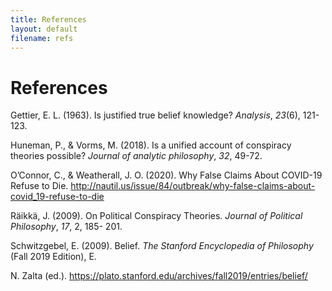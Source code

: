 ```yaml
---
title: References
layout: default
filename: refs
--- 
```

# References

Gettier, E. L. (1963). Is justified true belief knowledge? *Analysis*, *23*(6), 121-123.

Huneman, P., &amp; Vorms, M. (2018). Is a unified account of conspiracy theories possible? *Journal of
analytic philosophy*, *32*, 49-72.

O’Connor, C., &amp; Weatherall, J. O. (2020). Why False Claims About COVID-19 Refuse to Die. http://nautil.us/issue/84/outbreak/why-false-claims-about-covid_19-refuse-to-die

Räikkä, J. (2009). On Political Conspiracy Theories. *Journal of Political Philosophy*, *17*, 2, 185-
201.

Schwitzgebel, E. (2009). Belief. *The Stanford Encyclopedia of Philosophy* (Fall 2019 Edition), E.

N. Zalta (ed.). https://plato.stanford.edu/archives/fall2019/entries/belief/